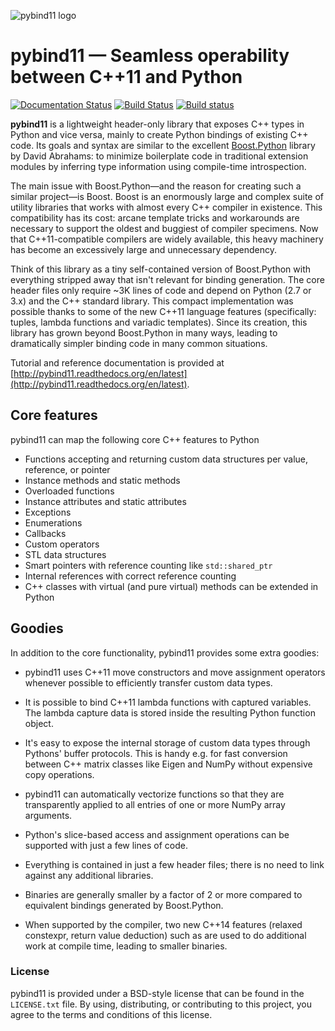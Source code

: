 ![pybind11 logo](https://github.com/wjakob/pybind11/raw/master/logo.png)

# pybind11 — Seamless operability between C++11 and Python

[![Documentation Status](https://readthedocs.org/projects/pybind11/badge/?version=latest)](http://pybind11.readthedocs.org/en/latest/?badge=latest)
[![Build Status](https://travis-ci.org/wjakob/pybind11.svg?branch=master)](https://travis-ci.org/wjakob/pybind11)
[![Build status](https://ci.appveyor.com/api/projects/status/rfbxqkgxkcrxdu0f?svg=true)](https://ci.appveyor.com/project/wjakob/pybind11)

**pybind11** is a lightweight header-only library that exposes C++ types in Python
and vice versa, mainly to create Python bindings of existing C++ code. Its
goals and syntax are similar to the excellent
[Boost.Python](http://www.boost.org/doc/libs/1_58_0/libs/python/doc/) library
by David Abrahams: to minimize boilerplate code in traditional extension
modules by inferring type information using compile-time introspection.

The main issue with Boost.Python—and the reason for creating such a similar
project—is Boost. Boost is an enormously large and complex suite of utility
libraries that works with almost every C++ compiler in existence. This
compatibility has its cost: arcane template tricks and workarounds are
necessary to support the oldest and buggiest of compiler specimens. Now that
C++11-compatible compilers are widely available, this heavy machinery has
become an excessively large and unnecessary dependency.

Think of this library as a tiny self-contained version of Boost.Python with
everything stripped away that isn't relevant for binding generation. The core
header files only require ~3K lines of code and depend on Python (2.7 or 3.x)
and the C++ standard library. This compact implementation was possible thanks
to some of the new C++11 language features (specifically: tuples, lambda
functions and variadic templates). Since its creation, this library has grown
beyond Boost.Python in many ways, leading to dramatically simpler binding code
in many common situations.

Tutorial and reference documentation is provided at
[http://pybind11.readthedocs.org/en/latest](http://pybind11.readthedocs.org/en/latest).

## Core features
pybind11 can map the following core C++ features to Python

- Functions accepting and returning custom data structures per value, reference, or pointer
- Instance methods and static methods
- Overloaded functions
- Instance attributes and static attributes
- Exceptions
- Enumerations
- Callbacks
- Custom operators
- STL data structures
- Smart pointers with reference counting like `std::shared_ptr`
- Internal references with correct reference counting
- C++ classes with virtual (and pure virtual) methods can be extended in Python

## Goodies
In addition to the core functionality, pybind11 provides some extra goodies:

- pybind11 uses C++11 move constructors and move assignment operators whenever
  possible to efficiently transfer custom data types.

- It is possible to bind C++11 lambda functions with captured variables. The
  lambda capture data is stored inside the resulting Python function object.

- It's easy to expose the internal storage of custom data types through
  Pythons' buffer protocols. This is handy e.g. for fast conversion between
  C++ matrix classes like Eigen and NumPy without expensive copy operations.

- pybind11 can automatically vectorize functions so that they are transparently
  applied to all entries of one or more NumPy array arguments.

- Python's slice-based access and assignment operations can be supported with
  just a few lines of code.

- Everything is contained in just a few header files; there is no need to link
  against any additional libraries.

- Binaries are generally smaller by a factor of 2 or more compared to
  equivalent bindings generated by Boost.Python.

- When supported by the compiler, two new C++14 features (relaxed constexpr,
  return value deduction) such as are used to do additional work at compile
  time, leading to smaller binaries.

### License

pybind11 is provided under a BSD-style license that can be found in the
``LICENSE.txt`` file. By using, distributing, or contributing to this project,
you agree to the terms and conditions of this license.
